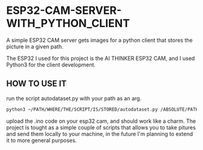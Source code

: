 # ESP32-CAM-SERVER-WITH_PYTHON_CLIENT
A simple ESP32 CAM server gets images for a python client that stores the picture in a given path.

The ESP32 I used for this project is the AI THINKER ESP32 CAM, and I used Python3 for the client development.

## HOW TO USE IT

run the script autodataset.py with your path as an arg.

```bash
python3 ~/PATH/WHERE/THE/SCRIPT/IS/STORED/autodataset.py /ABSOLUTE/PATH/FOR/UR/PIC/TO/BE/STORED
```

upload the .ino code on your esp32 cam, and should work like a charm. 
The project is tought as a simple couple of scripts that allows you to take pitures and send them locally to your machine,
in the future I'm planning to extend it to more general purposes. 
